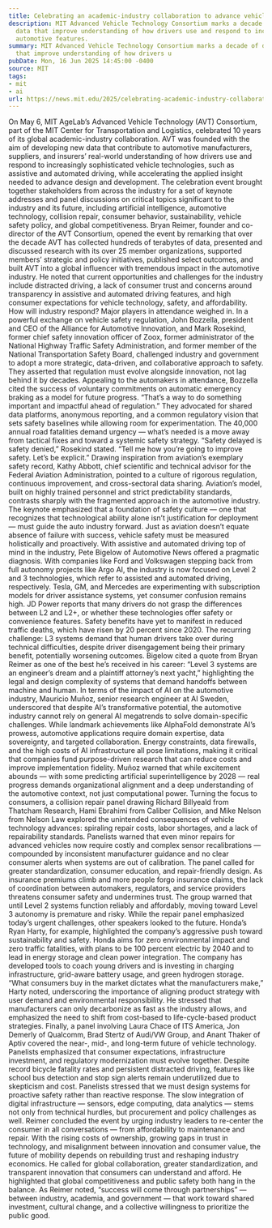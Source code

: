 ```yaml
---
title: Celebrating an academic-industry collaboration to advance vehicle technology
description: MIT Advanced Vehicle Technology Consortium marks a decade of developing
  data that improve understanding of how drivers use and respond to increasingly sophisticated
  automotive features.
summary: MIT Advanced Vehicle Technology Consortium marks a decade of developing data
  that improve understanding of how drivers u
pubDate: Mon, 16 Jun 2025 14:45:00 -0400
source: MIT
tags:
- mit
- ai
url: https://news.mit.edu/2025/celebrating-academic-industry-collaboration-advance-vehicle-technology-0616
---
```


On May 6, MIT AgeLab’s Advanced Vehicle Technology (AVT) Consortium, part of the MIT Center for Transportation and Logistics, celebrated 10 years of its global academic-industry collaboration. AVT was founded with the aim of developing new data that contribute to automotive manufacturers, suppliers, and insurers’ real-world understanding of how drivers use and respond to increasingly sophisticated vehicle technologies, such as assistive and automated driving, while accelerating the applied insight needed to advance design and development. The celebration event brought together stakeholders from across the industry for a set of keynote addresses and panel discussions on critical topics significant to the industry and its future, including artificial intelligence, automotive technology, collision repair, consumer behavior, sustainability, vehicle safety policy, and global competitiveness.
Bryan Reimer, founder and co-director of the AVT Consortium, opened the event by remarking that over the decade AVT has collected hundreds of terabytes of data, presented and discussed research with its over 25 member organizations, supported members’ strategic and policy initiatives, published select outcomes, and built AVT into a global influencer with tremendous impact in the automotive industry. He noted that current opportunities and challenges for the industry include distracted driving, a lack of consumer trust and concerns around transparency in assistive and automated driving features, and high consumer expectations for vehicle technology, safety, and affordability. How will industry respond? Major players in attendance weighed in.
In a powerful exchange on vehicle safety regulation, John Bozzella, president and CEO of the Alliance for Automotive Innovation, and Mark Rosekind, former chief safety innovation officer of Zoox, former administrator of the National Highway Traffic Safety Administration, and former member of the National Transportation Safety Board, challenged industry and government to adopt a more strategic, data-driven, and collaborative approach to safety. They asserted that regulation must evolve alongside innovation, not lag behind it by decades. Appealing to the automakers in attendance, Bozzella cited the success of voluntary commitments on automatic emergency braking as a model for future progress. “That’s a way to do something important and impactful ahead of regulation.” They advocated for shared data platforms, anonymous reporting, and a common regulatory vision that sets safety baselines while allowing room for experimentation. The 40,000 annual road fatalities demand urgency — what’s needed is a move away from tactical fixes and toward a systemic safety strategy. “Safety delayed is safety denied,” Rosekind stated. “Tell me how you’re going to improve safety. Let’s be explicit.”
Drawing inspiration from aviation’s exemplary safety record, Kathy Abbott, chief scientific and technical advisor for the Federal Aviation Administration, pointed to a culture of rigorous regulation, continuous improvement, and cross-sectoral data sharing. Aviation’s model, built on highly trained personnel and strict predictability standards, contrasts sharply with the fragmented approach in the automotive industry. The keynote emphasized that a foundation of safety culture — one that recognizes that technological ability alone isn’t justification for deployment — must guide the auto industry forward. Just as aviation doesn’t equate absence of failure with success, vehicle safety must be measured holistically and proactively.
With assistive and automated driving top of mind in the industry, Pete Bigelow of Automotive News offered a pragmatic diagnosis. With companies like Ford and Volkswagen stepping back from full autonomy projects like Argo AI, the industry is now focused on Level 2 and 3 technologies, which refer to assisted and automated driving, respectively. Tesla, GM, and Mercedes are experimenting with subscription models for driver assistance systems, yet consumer confusion remains high. JD Power reports that many drivers do not grasp the differences between L2 and L2+, or whether these technologies offer safety or convenience features. Safety benefits have yet to manifest in reduced traffic deaths, which have risen by 20 percent since 2020. The recurring challenge: L3 systems demand that human drivers take over during technical difficulties, despite driver disengagement being their primary benefit, potentially worsening outcomes. Bigelow cited a quote from Bryan Reimer as one of the best he’s received in his career: “Level 3 systems are an engineer’s dream and a plaintiff attorney’s next yacht,” highlighting the legal and design complexity of systems that demand handoffs between machine and human.
In terms of the impact of AI on the automotive industry, Mauricio Muñoz, senior research engineer at AI Sweden, underscored that despite AI’s transformative potential, the automotive industry cannot rely on general AI megatrends to solve domain-specific challenges. While landmark achievements like AlphaFold demonstrate AI’s prowess, automotive applications require domain expertise, data sovereignty, and targeted collaboration. Energy constraints, data firewalls, and the high costs of AI infrastructure all pose limitations, making it critical that companies fund purpose-driven research that can reduce costs and improve implementation fidelity. Muñoz warned that while excitement abounds — with some predicting artificial superintelligence by 2028 — real progress demands organizational alignment and a deep understanding of the automotive context, not just computational power.
Turning the focus to consumers, a collision repair panel drawing Richard Billyeald from Thatcham Research, Hami Ebrahimi from Caliber Collision, and Mike Nelson from Nelson Law explored the unintended consequences of vehicle technology advances: spiraling repair costs, labor shortages, and a lack of repairability standards. Panelists warned that even minor repairs for advanced vehicles now require costly and complex sensor recalibrations — compounded by inconsistent manufacturer guidance and no clear consumer alerts when systems are out of calibration. The panel called for greater standardization, consumer education, and repair-friendly design. As insurance premiums climb and more people forgo insurance claims, the lack of coordination between automakers, regulators, and service providers threatens consumer safety and undermines trust. The group warned that until Level 2 systems function reliably and affordably, moving toward Level 3 autonomy is premature and risky.
While the repair panel emphasized today’s urgent challenges, other speakers looked to the future. Honda’s Ryan Harty, for example, highlighted the company’s aggressive push toward sustainability and safety. Honda aims for zero environmental impact and zero traffic fatalities, with plans to be 100 percent electric by 2040 and to lead in energy storage and clean power integration. The company has developed tools to coach young drivers and is investing in charging infrastructure, grid-aware battery usage, and green hydrogen storage. “What consumers buy in the market dictates what the manufacturers make,” Harty noted, underscoring the importance of aligning product strategy with user demand and environmental responsibility. He stressed that manufacturers can only decarbonize as fast as the industry allows, and emphasized the need to shift from cost-based to life-cycle-based product strategies.
Finally, a panel involving Laura Chace of ITS America, Jon Demerly of Qualcomm, Brad Stertz of Audi/VW Group, and Anant Thaker of Aptiv covered the near-, mid-, and long-term future of vehicle technology. Panelists emphasized that consumer expectations, infrastructure investment, and regulatory modernization must evolve together. Despite record bicycle fatality rates and persistent distracted driving, features like school bus detection and stop sign alerts remain underutilized due to skepticism and cost. Panelists stressed that we must design systems for proactive safety rather than reactive response. The slow integration of digital infrastructure — sensors, edge computing, data analytics — stems not only from technical hurdles, but procurement and policy challenges as well.
Reimer concluded the event by urging industry leaders to re-center the consumer in all conversations — from affordability to maintenance and repair. With the rising costs of ownership, growing gaps in trust in technology, and misalignment between innovation and consumer value, the future of mobility depends on rebuilding trust and reshaping industry economics. He called for global collaboration, greater standardization, and transparent innovation that consumers can understand and afford. He highlighted that global competitiveness and public safety both hang in the balance. As Reimer noted, “success will come through partnerships” — between industry, academia, and government — that work toward shared investment, cultural change, and a collective willingness to prioritize the public good.